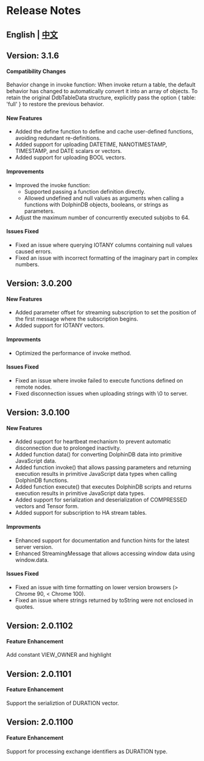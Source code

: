 # Release Notes

## English | [中文](./CHANGELOG.zh.md)

## Version: 3.1.6
#### Compatibility Changes
Behavior change in invoke function:
When invoke return a table, the default behavior has changed to automatically convert it into an array of objects. To retain the original DdbTableData structure, explicitly pass the option { table: 'full' } to restore the previous behavior.

#### New Features
- Added the define function to define and cache user-defined functions, avoiding redundant re-definitions.
- Added support for uploading DATETIME, NANOTIMESTAMP, TIMESTAMP, and DATE scalars or vectors.
- Added support for uploading BOOL vectors.

#### Improvements
- Improved the invoke function:
    - Supported passing a function definition directly.
    - Allowed undefined and null values as arguments when calling a functions with DolphinDB objects, booleans, or strings as parameters.
- Adjust the maximum number of concurrently executed subjobs to 64.

#### Issues Fixed
- Fixed an issue where querying IOTANY columns containing null values caused errors.
- Fixed an issue with incorrect formatting of the imaginary part in complex numbers.


## Version: 3.0.200
#### New Features
- Added parameter offset for streaming subscription to set the position of the first message where the subscription begins.
- Added support for IOTANY vectors.

#### Improvments
- Optimized the performance of invoke method.

#### Issues Fixed
- Fixed an issue where invoke failed to execute functions defined on remote nodes.
- Fixed disconnection issues when uploading strings with \0 to server.


## Version: 3.0.100
#### New Features
- Added support for heartbeat mechanism to prevent automatic disconnection due to prolonged inactivity.
- Added function data() for converting DolphinDB data into primitive JavaScript data.
- Added function invoke() that allows passing parameters and returning execution results in primitive JavaScript data types when calling DolphinDB functions.
- Added function execute() that executes DolphinDB scripts and returns execution results in primitive JavaScript data types.
- Added support for serialization and deserialization of COMPRESSED vectors and Tensor form.
- Added support for subscription to HA stream tables.

#### Improvments
- Enhanced support for documentation and function hints for the latest server version.
- Enhanced StreamingMessage that allows accessing window data using window.data.

#### Issues Fixed
- Fixed an issue with time formatting on lower version browsers (> Chrome 90, < Chrome 100).
- Fixed an issue where strings returned by toString were not enclosed in quotes.

## Version: 2.0.1102

#### Feature Enhancement

Add constant VIEW_OWNER and highlight 

## Version: 2.0.1101

#### Feature Enhancement

Support the serializtion of DURATION vector. 

## Version: 2.0.1100

#### Feature Enhancement

Support for processing exchange identifiers as DURATION type.  


